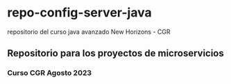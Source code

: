 # repo-config-server-java
repositorio del curso java avanzado New Horizons - CGR

<h2>Repositorio para los proyectos de microservicios</h2>

<h3>Curso CGR Agosto 2023</h3>
